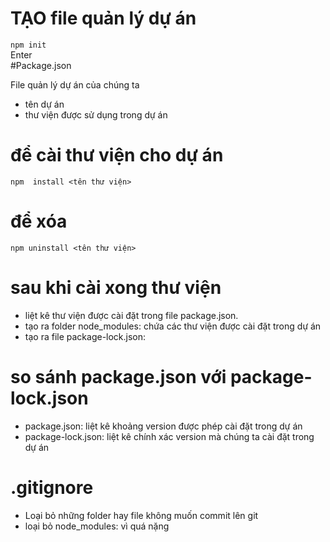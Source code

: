 # TẠO file  quản lý dự án
`npm init` <br>
Enter <br>
#Package.json

File quản lý dự án của chúng ta <br>
- tên dự án
- thư viện được sử dụng trong dự án

# để cài thư viện cho dự án
`npm  install <tên thư viện>`

# để xóa
`npm uninstall <tên thư viện>`

# sau khi cài xong thư viện
- liệt kê thư viện được cài đặt trong file package.json. <br>
- tạo ra folder node_modules: chứa các thư viện được cài đặt trong dự án
- tạo ra file package-lock.json:

# so sánh package.json với package-lock.json
- package.json: liệt kê khoảng version được phép cài đặt trong dự án
- package-lock.json: liệt kê chính xác version mà chúng ta cài đặt trong dự án

# .gitignore
- Loại bỏ những folder hay file không muốn commit lên git <br>
- loại bỏ node_modules: vì quá nặng <br>